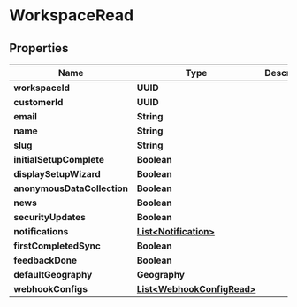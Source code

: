 

# WorkspaceRead


## Properties

| Name | Type | Description | Notes |
|------------ | ------------- | ------------- | -------------|
|**workspaceId** | **UUID** |  |  |
|**customerId** | **UUID** |  |  |
|**email** | **String** |  |  [optional] |
|**name** | **String** |  |  |
|**slug** | **String** |  |  |
|**initialSetupComplete** | **Boolean** |  |  |
|**displaySetupWizard** | **Boolean** |  |  [optional] |
|**anonymousDataCollection** | **Boolean** |  |  [optional] |
|**news** | **Boolean** |  |  [optional] |
|**securityUpdates** | **Boolean** |  |  [optional] |
|**notifications** | [**List&lt;Notification&gt;**](Notification.md) |  |  [optional] |
|**firstCompletedSync** | **Boolean** |  |  [optional] |
|**feedbackDone** | **Boolean** |  |  [optional] |
|**defaultGeography** | **Geography** |  |  [optional] |
|**webhookConfigs** | [**List&lt;WebhookConfigRead&gt;**](WebhookConfigRead.md) |  |  [optional] |



